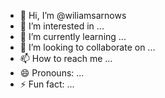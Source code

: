 - 👋 Hi, I’m @wiliamsarnows
- 👀 I’m interested in ...
- 🌱 I’m currently learning ...
- 💞️ I’m looking to collaborate on ...
- 📫 How to reach me ...
- 😄 Pronouns: ...
- ⚡ Fun fact: ...

<!---
wiliamsarnows/wiliamsarnows is a ✨ special ✨ repository because its `README.md` (this file) appears on your GitHub profile.
You can click the Preview link to take a look at your changes.
--->
